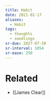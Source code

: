```yaml
---
title: Habit
date: 2021-02-17
aliases:
  - Habit
tags:
  - thoughts
  - seedlings
sr-due: 2027-07-30
sr-interval: 1054
sr-ease: 250
---
```

# Related

- [[James Clear]]